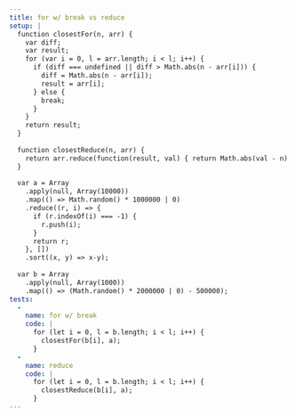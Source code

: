 ```yaml
---
title: for w/ break vs reduce
setup: |
  function closestFor(n, arr) {
    var diff;
    var result;
    for (var i = 0, l = arr.length; i < l; i++) {
      if (diff === undefined || diff > Math.abs(n - arr[i])) {
        diff = Math.abs(n - arr[i]);
        result = arr[i];
      } else {
        break;
      }
    }
    return result;
  }
  
  function closestReduce(n, arr) {
    return arr.reduce(function(result, val) { return Math.abs(val - n) < Math.abs(result - n) ? val : result; });
  }
  
  var a = Array
    .apply(null, Array(10000))
    .map(() => Math.random() * 1000000 | 0)
    .reduce((r, i) => {
      if (r.indexOf(i) === -1) {
        r.push(i);
      }
      return r;
    }, [])
    .sort((x, y) => x-y);
  
  var b = Array
    .apply(null, Array(1000))
    .map(() => (Math.random() * 2000000 | 0) - 500000);
tests:
  -
    name: for w/ break
    code: |
      for (let i = 0, l = b.length; i < l; i++) {
        closestFor(b[i], a);
      }
  -
    name: reduce
    code: |
      for (let i = 0, l = b.length; i < l; i++) {
        closestReduce(b[i], a);
      }
---
```


